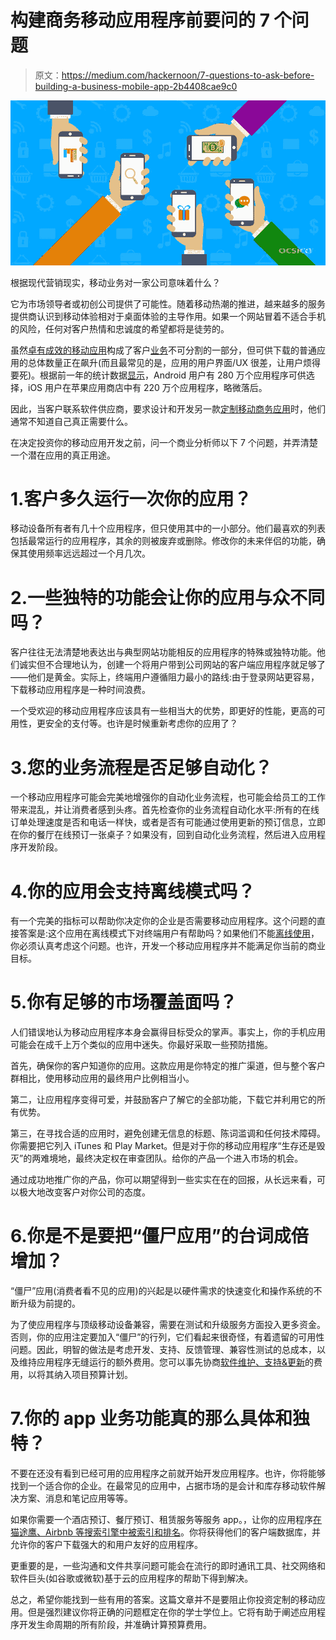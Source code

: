 # 构建商务移动应用程序前要问的 7 个问题

> 原文：<https://medium.com/hackernoon/7-questions-to-ask-before-building-a-business-mobile-app-2b4408cae9c0>

![](img/565fee19d5059ccc23ea9ff311ab8941.png)

根据现代营销现实，移动业务对一家公司意味着什么？

它为市场领导者或初创公司提供了可能性。随着移动热潮的推进，越来越多的服务提供商认识到移动体验相对于桌面体验的主导作用。如果一个网站冒着不适合手机的风险，任何对客户热情和忠诚度的希望都将是徒劳的。

虽然[卓有成效的移动应用](https://www.digitaltrends.com/mobile/best-news-apps/)构成了客户[业务](https://hackernoon.com/tagged/business)不可分割的一部分，但可供下载的普通应用的总体数量正在飙升(而且最常见的是，应用的用户界面/UX 很差，让用户烦得要死)。根据前一年的统计数据[显示](https://www.statista.com/statistics/276623/number-of-apps-available-in-leading-app-stores/)，Android 用户有 280 万个应用程序可供选择，iOS 用户在苹果应用商店中有 220 万个应用程序，略微落后。

因此，当客户联系软件供应商，要求设计和开发另一款[定制移动商务应用](https://ocsico.com/services/custom-applications-development/mobile-applications-development/)时，他们通常不知道自己真正需要什么。

在决定投资你的移动应用开发之前，问一个商业分析师以下 7 个问题，并弄清楚一个潜在应用的真正用途。

# 1.**客户多久运行一次你的应用？**

移动设备所有者有几十个应用程序，但只使用其中的一小部分。他们最喜欢的列表包括最常运行的应用程序，其余的则被废弃或删除。修改你的未来伴侣的功能，确保其使用频率远远超过一个月几次。

# 2.**一些独特的功能会让你的应用与众不同吗？**

客户往往无法清楚地表达出与典型网站功能相反的应用程序的特殊或独特功能。他们诚实但不合理地认为，创建一个将用户带到公司网站的客户端应用程序就足够了——他们是黄金。实际上，终端用户遵循阻力最小的路线:由于登录网站更容易，下载移动应用程序是一种时间浪费。

一个受欢迎的移动应用程序应该具有一些相当大的优势，即更好的性能，更高的可用性，更安全的支付等。也许是时候重新考虑你的应用了？

# 3.您的业务流程是否足够自动化？

一个移动应用程序可能会完美地增强你的自动化业务流程，也可能会给员工的工作带来混乱，并让消费者感到头疼。首先检查你的业务流程自动化水平:所有的在线订单处理速度是否和电话一样快，或者是否有可能通过使用更新的预订信息，立即在你的餐厅在线预订一张桌子？如果没有，回到自动化业务流程，然后进入应用程序开发阶段。

# 4.**你的应用会支持离线模式吗？**

有一个完美的指标可以帮助你决定你的企业是否需要移动应用程序。这个问题的直接答案是:这个应用在离线模式下对终端用户有帮助吗？如果他们不能[离线使用](https://appdevelopermagazine.com/2356/2015/2/9/The-Right-and-Wrong-Strategies-When-Taking-Your-App-Offline/)，你必须认真考虑这个问题。也许，开发一个移动应用程序并不能满足你当前的商业目标。

# 5.你有足够的市场覆盖面吗？

人们错误地认为移动应用程序本身会赢得目标受众的掌声。事实上，你的手机应用可能会在成千上万个类似的应用中迷失。你最好采取一些预防措施。

首先，确保你的客户知道你的应用。这款应用是你特定的推广渠道，但与整个客户群相比，使用移动应用的最终用户比例相当小。

第二，让应用程序变得可爱，并鼓励客户了解它的全部功能，下载它并利用它的所有优势。

第三，在寻找合适的应用时，避免创建无信息的标题、陈词滥调和任何技术障碍。你需要把它列入 iTunes 和 Play Market。但是对于你的移动应用程序“生存还是毁灭”的两难境地，最终决定权在审查团队。给你的产品一个进入市场的机会。

通过成功地推广你的产品，你可以期望得到一些实实在在的回报，从长远来看，可以极大地改变客户对你公司的态度。

# 6.**你是不是要把“僵尸应用”的台词成倍增加？**

“僵尸”应用(消费者看不见的应用)的兴起是以硬件需求的快速变化和操作系统的不断升级为前提的。

为了使应用程序与顶级移动设备兼容，需要在测试和升级服务方面投入更多资金。否则，你的应用注定要加入“僵尸”的行列，它们看起来很奇怪，有着遗留的可用性问题。因此，明智的做法是考虑开发、支持、反馈管理、兼容性测试的总成本，以及维持应用程序无缝运行的额外费用。您可以事先协商[软件维护、支持&更新](https://ocsico.com/services/maintenance-and-support-services/)的费用，以将其纳入项目预算计划。

# 7.**你的 app 业务功能真的那么具体和独特？**

不要在还没有看到已经可用的应用程序之前就开始开发应用程序。也许，你将能够找到一个适合你的企业。在最常见的应用中，占据市场的是会计和库存移动软件解决方案、消息和笔记应用等等。

如果你需要一个酒店预订、餐厅预订、租赁服务等服务 app。，让你的应用程序[在猫途鹰、Airbnb 等搜索引擎中被索引和排名](https://searchengineland.com/simple-tips-get-app-indexed-ranked-installed-273388)。你将获得他们的客户端数据库，并允许你的客户下载强大的和用户友好的应用程序。

更重要的是，一些沟通和文件共享问题可能会在流行的即时通讯工具、社交网络和软件巨头(如谷歌或微软)基于云的应用程序的帮助下得到解决。

总之，希望你能找到一些有用的答案。这篇文章并不是要阻止你投资定制的移动应用。但是强烈建议你将正确的问题框定在你的学士学位上。它将有助于阐述应用程序开发生命周期的所有阶段，并准确计算预算费用。